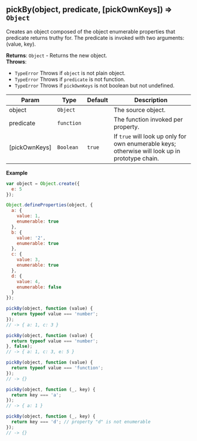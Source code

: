 <a name="pickBy"></a>

## pickBy(object, predicate, [pickOwnKeys]) ⇒ <code>Object</code>
Creates an object composed of the object enumerable properties that predicate returns truthy for.
The predicate is invoked with two arguments: (value, key).

**Returns**: <code>Object</code> - Returns the new object.  
**Throws**:

- <code>TypeError</code> Throws if `object` is not plain object.
- <code>TypeError</code> Throws if `predicate` is not function.
- <code>TypeError</code> Throws if `pickOwnKeys` is not boolean but not undefined.


| Param | Type | Default | Description |
| --- | --- | --- | --- |
| object | <code>Object</code> |  | The source object. |
| predicate | <code>function</code> |  | The function invoked per property. |
| [pickOwnKeys] | <code>Boolean</code> | <code>true</code> | If `true` will look up only for own enumerable keys; otherwise will look up in prototype chain. |

**Example**  
```js
var object = Object.create({
  e: 5
});

Object.defineProperties(object, {
  a: {
    value: 1,
    enumerable: true
  },
  b: {
    value: '2',
    enumerable: true
  },
  c: {
    value: 3,
    enumerable: true
  },
  d: {
    value: 4,
    enumerable: false
  }
});

pickBy(object, function (value) {
  return typeof value === 'number';
});
// -> { a: 1, c: 3 }

pickBy(object, function (value) {
  return typeof value === 'number';
}, false);
// -> { a: 1, c: 3, e: 5 }

pickBy(object, function (value) {
  return typeof value === 'function';
});
// -> {}

pickBy(object, function (_, key) {
  return key === 'a';
});
// -> { a: 1 }

pickBy(object, function (_, key) {
  return key === 'd'; // property "d" is not enumerable
});
// -> {}
```